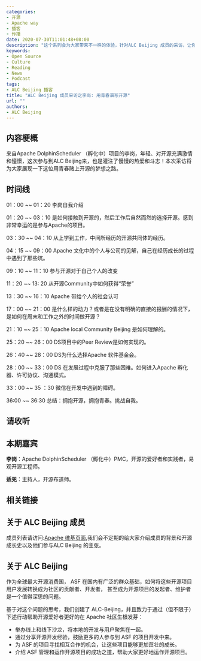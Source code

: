 ```yaml
---
categories:
- 开源
- Apache way
- 播客
- 传播
date: 2020-07-30T11:01:48+08:00
description: "这个系列会为大家带来不一样的体验，针对ALC Beijing 成员的采访，让你了解ALC Beijing 的初心以及蓝图。"
keywords:
- Open Source
- Culture
- Reading
- News
- Podcast
tags:
- ALC Beijing 播客
title: "ALC Beijing 成员采访之李岗: 用青春谱写开源"
url: ""
authors:
- ALC Beijing 
---
```


## 内容梗概

来自Apache DolphinScheduler （孵化中）项目的李岗，年轻、对开源充满激情和憧憬，这次参与到ALC Beijing来，也是灌注了慢慢的热爱和斗志！本次采访将为大家展现一下这位用青春赌上开源的梦想之路。

## 时间线

01：00 ~~ 01：20  李岗自我介绍

01：20 ~~ 03：10  是如何接触到开源的，然后工作后自然而然的选择开源。感到非常幸运的是参与Apache的项目。

03：30 ~~ 04：10  从上学到工作，中间所经历的开源共同体的经历。

04：15 ~~ 09：00     Apache 文化中的个人与公司的见解，自己在经历成长的过程中遇到了那些坑。

09：10 ~~ 11：10  参与开源对于自己个人的改变

11：20 ~~ 13: 20  从开源Community中如何获得“荣誉”

13：30 ~~ 16：10   Apache 带给个人的社会认可

17：00 ~~ 21：00    是什么样的动力？或者是在没有明确的直接的报酬的情况下，是如何在周末和工作之外的时间做开源？

21：10 ~~ 25：10   Apache local Community Beijing 是如何理解的。

25：20 ~~  26：00   DS项目中的Peer Review是如何实现的。

26：40 ~~ 28：00  DS为什么选择Apache 软件基金会。

28：00 ~~ 33：00  DS 在发展过程中克服了那些困难。如何进入Apache 孵化器、许可协议、沟通模式。

33：00 ~~ 35 ：30 微信在开发中遇到的障碍。

36:00 ~~ 36:30 总结：拥抱开源，拥抱青春。挑战自我。

## 请收听



## 本期嘉宾

**李岗**：Apache DolphinScheduler （孵化中）PMC，开源的爱好者和实践者，易观开源工程师。

**适兕**：主持人，开源布道师。

## 相关链接

## 关于 ALC Beijing 成员

成员列表请访问:[Apache 维基页面](https://cwiki.apache.org/confluence/display/COMDEV/ALC+Beijing),我们会不定期的给大家介绍成员的背景和开源成长史以及他们参与ALC Beijing 的主张。


## 关于 ALC Beijing

作为全球最大开源消费国， ASF 在国内有广泛的群众基础，如何将这些开源项目用户发展转换成为社区的贡献者、开发者， 甚至成为开源项目的发起者、维护者是一个值得深思的问题。

基于对这个问题的思考，我们创建了 ALC-Beijing，并且致力于通过（但不限于）下述行动帮助开源爱好者更好的在 Apache 社区生根发芽：

- 举办线上和线下沙龙，将本地的开发与用户聚焦在一起。
- 通过分享开源开发经验，鼓励更多的人参与到 ASF 的项目开发中来。
- 为 ASF 的项目寻找相互合作的机会，让这些项目能够更加茁壮的成长。
- 介绍 ASF 管理和运作开源项目的成功之道，帮助大家更好地运作开源项目。
